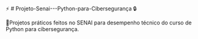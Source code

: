 :zap: # Projeto-Senai---Python-para-Cibersegurança :lock:

:memo:Projetos práticos feitos no SENAI para desempenho técnico do curso de Python para cibersegurança.



